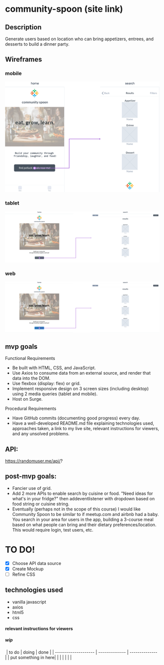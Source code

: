 # community-spoon (site link)


## Description
Generate users based on location who can bring appetizers, entrees, and desserts to build a dinner party.

## Wireframes

### mobile
![this is my mobile mockup](mockups/community-spoon-flowmap.png)
### tablet
![this is my tablet mockup](mockups/community-spoon-laptop-flowmap.png)
### web
![this is my tablet mockup](mockups/community-spoon-tablet-flowmap.png)

## mvp goals

Functional Requirements
* Be built with HTML, CSS, and JavaScript.
* Use Axios to consume data from an external source, and render that data into the DOM.
* Use flexbox (display: flex) or grid.
* Implement responsive design on 3 screen sizes (including desktop) using 2 media queries (tablet and mobile).
* Host on Surge.

Procedural Requirements
* Have GitHub commits (documenting good progress) every day.
* Have a well-developed README.md file explaining technologies used, approaches taken, a link to my live site, relevant instructions for viewers, and any unsolved problems.

## API: 
https://randomuser.me/api/?

## post-mvp goals: 

* Fancier use of grid. 
* Add 2 more APIs to enable search by cuisine or food.  "Need ideas for what's in your fridge?" then addeventlistener with dropdown based on food string or cuisine string.
* Eventually (perhaps not in the scope of this course) I would like Community Spoon to be similar to if meetup.com and airbnb had a baby.  You search in your area for users in the app, building a 3-course meal based on what people can bring and their dietary preferences/location.  This would require login, test users, etc.  

# TO DO!
<!-- Task List -->
* [x] Choose API data source
* [x] Create Mockup
* [ ]  Refine CSS

## technologies used
* vanilla javascript
* axios
* html5
* css



#### relevant instructions for viewers

##### wip
​
| to do                | doing          |  done          |
| -------------------- | -------------- | -------------- |
| put something in here|                |                |
|                      |                |                |
​
